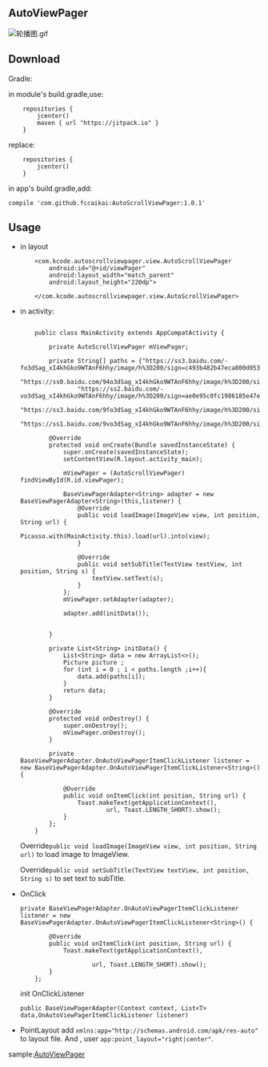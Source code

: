 ## AutoViewPager
![轮播图.gif](http://upload-images.jianshu.io/upload_images/1715403-cbf7c309b85e2770.gif?imageMogr2/auto-orient/strip)

## Download

Gradle:

in module's build.gradle,use:

```
    repositories {
        jcenter()
        maven { url "https://jitpack.io" }
    }
```

replace:

```
    repositories {
        jcenter()
    }
```

in app's build.gradle,add:

```
compile 'com.github.fccaikai:AutoScrollViewPager:1.0.1'
```

## Usage
* in layout

    ```
        <com.kcode.autoscrollviewpager.view.AutoScrollViewPager
            android:id="@+id/viewPager"
            android:layout_width="match_parent"
            android:layout_height="220dp">
            
        </com.kcode.autoscrollviewpager.view.AutoScrollViewPager>
    ```


* in activity:

    ```
            
        public class MainActivity extends AppCompatActivity {
        
            private AutoScrollViewPager mViewPager;
        
            private String[] paths = {"https://ss3.baidu.com/-fo3dSag_xI4khGko9WTAnF6hhy/image/h%3D200/sign=c493b482b47eca800d053ee7a1229712/8cb1cb1349540923abd671df9658d109b2de49d7.jpg",
                    "https://ss0.baidu.com/94o3dSag_xI4khGko9WTAnF6hhy/image/h%3D200/sign=45fbfa5555da81cb51e684cd6267d0a4/2f738bd4b31c8701491ea047237f9e2f0608ffe3.jpg",
                    "https://ss2.baidu.com/-vo3dSag_xI4khGko9WTAnF6hhy/image/h%3D200/sign=ae0e95c0fc1986185e47e8847aec2e69/0b46f21fbe096b63eb314ef108338744ebf8ac62.jpg",
                    "https://ss3.baidu.com/9fo3dSag_xI4khGko9WTAnF6hhy/image/h%3D200/sign=1fad2b46952397ddc9799f046983b216/dc54564e9258d109c94bbb13d558ccbf6d814de2.jpg",
                    "https://ss1.baidu.com/9vo3dSag_xI4khGko9WTAnF6hhy/image/h%3D200/sign=ff0999f6d4160924c325a51be406359b/86d6277f9e2f070861ccd4a0ed24b899a801f241.jpg"};
        
            @Override
            protected void onCreate(Bundle savedInstanceState) {
                super.onCreate(savedInstanceState);
                setContentView(R.layout.activity_main);
        
                mViewPager = (AutoScrollViewPager) findViewById(R.id.viewPager);
        
                BaseViewPagerAdapter<String> adapter = new BaseViewPagerAdapter<String>(this,listener) {
                    @Override
                    public void loadImage(ImageView view, int position, String url) {
                        Picasso.with(MainActivity.this).load(url).into(view);
                    }
        
                    @Override
                    public void setSubTitle(TextView textView, int position, String s) {
                        textView.setText(s);
                    }
                };
                mViewPager.setAdapter(adapter);
        
                adapter.add(initData());
        
        
            }
        
            private List<String> initData() {
                List<String> data = new ArrayList<>();
                Picture picture ;
                for (int i = 0 ; i < paths.length ;i++){
                    data.add(paths[i]);
                }
                return data;
            }
        
            @Override
            protected void onDestroy() {
                super.onDestroy();
                mViewPager.onDestroy();
            }
        
            private BaseViewPagerAdapter.OnAutoViewPagerItemClickListener listener = new BaseViewPagerAdapter.OnAutoViewPagerItemClickListener<String>() {
        
                @Override
                public void onItemClick(int position, String url) {
                    Toast.makeText(getApplicationContext(),
                            url, Toast.LENGTH_SHORT).show();
                }
            };
        }   
    ```

    Override```public void loadImage(ImageView view, int position, String url)``` to load image to ImageView.

    Override```public void setSubTitle(TextView textView, int position, String s)``` to set text to subTitle.


* OnClick


    ```
    private BaseViewPagerAdapter.OnAutoViewPagerItemClickListener listener = new BaseViewPagerAdapter.OnAutoViewPagerItemClickListener<String>() {

            @Override
            public void onItemClick(int position, String url) {
                Toast.makeText(getApplicationContext(),

                        url, Toast.LENGTH_SHORT).show();
            }
        };
    ```

    init OnClickListener

    ```
    public BaseViewPagerAdapter(Context context, List<T> data,OnAutoViewPagerItemClickListener listener)

    ```

* PointLayout
    add ```xmlns:app="http://schemas.android.com/apk/res-auto"``` to layout file. And ,
     user ```app:point_layout="right|center"```.

sample:[AutoViewPager](https://github.com/fccaikai/AutoScrollViewPager/tree/master/app)


